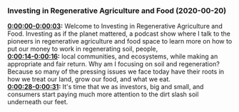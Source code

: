 ### Investing in Regenerative Agriculture and Food  (2020-00-20)
**[0:00:00-0:00:03](https://investinginregenerativeagriculture.com#t=0:00:00):**  Welcome to Investing in Regenerative Agriculture and Food.  Investing as if the planet mattered,  a podcast show where I talk to the pioneers in  regenerative agriculture and food space to learn more on how to put  our money to work in regenerating soil, people,  
**[0:00:14-0:00:16](https://investinginregenerativeagriculture.com#t=0:00:14):**  local communities, and ecosystems,  while making an appropriate and fair return.  Why am I focusing on soil and regeneration?  Because so many of the pressing issues we face today have their roots in how we  treat our land, grow our food, and what we eat.  
**[0:00:28-0:00:31](https://investinginregenerativeagriculture.com#t=0:00:28):**  It's time that we as investors, big and small,  and consumers start paying much more attention to the dirt  slash soil underneath our feet.  